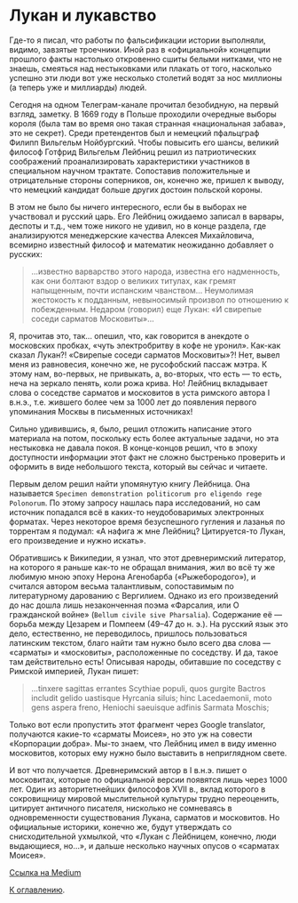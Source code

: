 # Лукан и лукавство

Где-то я писал, что работы по фальсификации истории выполняли, видимо, завзятые троечники. Иной раз в «официальной» концепции прошлого факты настолько откровенно сшиты белыми нитками, что не знаешь, смеяться над нестыковками или плакать от того, насколько успешно эти люди вот уже несколько столетий водят за нос миллионы (а теперь уже и миллиарды) людей.

Сегодня на одном Телеграм-канале прочитал безобидную, на первый взгляд, заметку. В 1669 году в Польше проходили очередные выборы короля (была там во время оно такая странная «национальная забава», это не секрет). Среди претендентов был и немецкий пфальцграф Филипп Вильгельм Нойбургский. Чтобы повысить его шансы, великий философ Готфрид Вильгельм Лейбниц решил из патриотических соображений проанализировать характеристики участников в специальном научном трактате. Сопоставив положительные и отрицательные стороны соперников, он, конечно же, пришел к выводу, что немецкий кандидат больше других достоин польской короны.

В этом не было бы ничего интересного, если бы в выборах не участвовал и русский царь. Его Лейбниц ожидаемо записал в варвары, деспоты и т.д., чем тоже никого не удивил, но в конце раздела, где анализируются менеджерские качества Алексея Михайловича, всемирно известный философ и математик неожиданно добавляет о русских:

> …известно варварство этого народа, известна его надменность, как они болтают вздор о великих титулах, как гремят напыщенным, почти испанским чванством… Неумолимая жестокость к подданным, невыносимый произвол по отношению к побежденным. Недаром ⟨говорил⟩ еще Лукан: «И свирепые соседи сарматов Московиты»…

Я, прочитав это, так… опешил, что, как говорится в анекдоте о московских пробках, «чуть электробритву в кофе не уронил». Как-как сказал Лукан?! «Свирепые соседи сарматов Московиты»?! Нет, вывел меня из равновесия, конечно же, не русофобский пассаж мэтра. К этому нам, во-первых, не привыкать, а, во-вторых, что есть — то есть, неча на зеркало пенять, коли рожа крива. Но! Лейбниц вкладывает слова о соседстве сарматов и московитов в уста римского автора I в.н.э., т.е. жившего более чем за 1000 лет до появления первого упоминания Москвы в письменных источниках!

Сильно удивившись, я, было, решил отложить написание этого материала на потом, поскольку есть более актуальные задачи, но эта нестыковка не давала покоя. В конце-концов решил, что в эпоху доступности информации этот факт не сложно быстренько проверить и оформить в виде небольшого текста, который вы сейчас и читаете. 

Первым делом решил найти упомянутую книгу Лейбница. Она называется `Specimen demonstration politicorum pro eligendo rege Polonorum`. По этому запросу нашлась пара исследований, но сам источник попадался всё в каких-то неудобоваримых электронных форматах. Через некоторое время безуспешного гугления и лазанья по торрентам я подумал: «А нафига ж мне Лейбниц? Цитируется-то Лукан, его произведение и нужно искать».

Обратившись к Википедии, я узнал, что этот древнеримский литератор, на которого я раньше как-то не обращал внимания, жил во всё ту же любимую мною эпоху Нерона Агенобарба («Рыжебородого»), и считался автором весьма талантливым, сопоставимым по литературному дарованию с Вергилием. Однако из его произведений до нас дошла лишь незаконченная поэма «Фарсалия, или О гражданской войне» (`Bellum civile sive Pharsalia`). Содержание её — борьба между Цезарем и Помпеем (49–47 до н. э.). На русский язык это дело, естественно, не переводилось, пришлось пользоваться латинским текстом, благо найти там нужно было всего два слова — «сарматы» и «московиты», расположенные по соседству. И да, такое там действительно есть! Описывая народы, обитавшие по соседству с Римской империей, Лукан пишет:

> …tinxere sagittas errantes Scythiae populi, quos gurgite Bactros includit gelido uastisque Hyrcania siluis; hinc Lacedaemonii, moto gens aspera freno, Heniochi saeuisque adfinis Sarmata Moschis;

Только вот если пропустить этот фрагмент через Google translator, получаются какие-то «сарматы Моисея», но это уж на совести «Корпорации добра». Мы-то знаем, что Лейбниц имел в виду именно московитов, которых ему нужно было выставить в неприглядном свете.

И вот что получается. Древнеримский автор в I в.н.э. пишет о московитах, которые по официальной версии появятся лишь через 1000 лет. Один из авторитетнейших философов XVII в., вклад которого в сокровищницу мировой мыслительной культуры трудно переоценить, цитирует античного писателя, нисколько не сомневаясь в одновременности существования Лукана, сарматов и московитов. Но официальные историки, конечно же, будут утверждать со снисходительной ухмылкой, что «Лукан с Лейбницем, конечно, люди выдающиеся, но…», и дальше несколько научных опусов о «сарматах Моисея».

[Ссылка на Medium](https://yababay.medium.com/%D0%BB%D1%83%D0%BA%D0%B0%D0%BD-%D0%B8-%D0%BB%D1%83%D0%BA%D0%B0%D0%B2%D1%81%D1%82%D0%B2%D0%BE-21e4fa5930c3)

[К оглавлению](/#toc).
